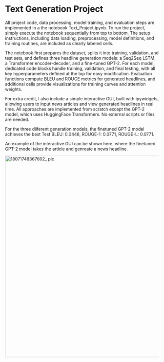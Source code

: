 # Text Generation Project

All project code, data processing, model training, and evaluation steps are implemented in a the notebook Text_Project.ipynb. To run the project, simply execute the notebook sequentially from top to bottom. The setup instructions, including data loading, preprocessing, model definitions, and training routines, are included as clearly labeled cells. 

The notebook first prepares the dataset, splits it into training, validation, and test sets, and defines three headline generation models: a Seq2Seq LSTM, a Transformer encoder-decoder, and a fine-tuned GPT-2. For each model, dedicated code blocks handle training, validation, and final testing, with all key hyperparameters defined at the top for easy modification. Evaluation functions compute BLEU and ROUGE metrics for generated headlines, and additional cells provide visualizations for training curves and attention weights. 

For extra credit, I also include a simple interactive GUI, built with ipywidgets, allowing users to input news articles and view generated headlines in real time. All approaches are implemented from scratch except the GPT-2 model, which uses HuggingFace Transformers. No external scripts or files are needed. 

For the three diiferent generation models, the finetuned GPT-2 model achieves the best Test BLEU: 0.0448, ROUGE-1: 0.0771, ROUGE-L: 0.0771.

An example of the interactive GUI can be shown here, where the finetuned GPT-2 model takes the article and genreate a news headline.

<img width="659" alt="18071748367602_ pic" src="https://github.com/user-attachments/assets/02903dc2-faca-4e42-9a32-1b78b83701aa" />



